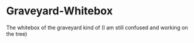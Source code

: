 # Graveyard-Whitebox
The whitebox of the graveyard kind of (I am still confused and working on the tree)
